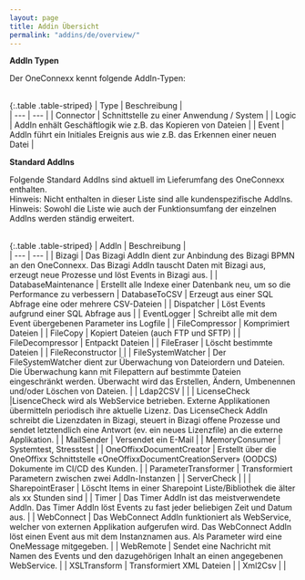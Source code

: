 ```yaml
---
layout: page
title: Addin Übersicht
permalink: "addins/de/overview/"
---
```


__AddIn Typen__

Der OneConnexx kennt folgende AddIn-Typen:<br />
<br />


{:.table .table-striped}
| Type | Beschreibung |                      
| --- | --- |
| Connector | Schnittstelle zu einer Anwendung / System |
| Logic | AddIn enhält Geschäftlogik wie z.B. das Kopieren von Dateien |
| Event | AddIn führt ein Initiales Ereignis aus wie z.B. das Erkennen einer neuen Datei |
    
__Standard AddIns__

Folgende Standard AddIns sind aktuell im Lieferumfang des OneConnexx enthalten.<br /> 
Hinweis: Nicht enthalten in dieser Liste sind alle kundenspezifische AddIns.<br />
Hinweis: Sowohl die Liste wie auch der Funktionsumfang der einzelnen AddIns werden ständig erweitert.<br />
<br />


{:.table .table-striped}
| AddIn | Beschreibung |                      
| --- | --- |
| Bizagi | Das Bizagi AddIn dient zur Anbindung des Bizagi BPMN an den OneConnexx. Das Bizagi AddIn tauscht Daten mit Bizagi aus, erzeugt neue Prozesse und löst Events in Bizagi aus. |
| DatabaseMaintenance | Erstellt alle Indexe einer Datenbank neu, um so die Performance zu verbessern
| DatabaseToCSV | Erzeugt aus einer SQL Abfrage eine oder mehrere CSV-Dateien |
| Dispatcher | Löst Events aufgrund einer SQL Abfrage aus |
| EventLogger | Schreibt alle mit dem Event übergebenen Parameter ins Logfile |
| FileCompressor | Komprimiert Dateien |
| FileCopy | Kopiert Dateien (auch FTP und SFTP) |
| FileDecompressor | Entpackt Dateien |
| FileEraser | Löscht bestimmte Dateien |
| FileReconstructor |  |
| FileSystemWatcher | Der FileSystemWatcher dient zur Überwachung von Dateiordern und Dateien. Die Überwachung kann mit Filepattern auf bestimmte Dateien eingeschränkt werden. Überwacht wird das Erstellen, Ändern, Umbenennen und/oder Löschen von Dateien. |
| Ldap2CSV | |
| LicenseCheck |LisenceCheck wird als WebService betrieben. Externe Applikationen übermitteln periodisch ihre aktuelle Lizenz. Das LicenseCheck AddIn schreibt die Lizenzdaten in Bizagi, steuert in Bizagi offene Prozesse und sendet letztendlich eine Antwort (ev. ein neues Lizenzfile) an die externe Applikation. |
| MailSender | Versendet ein E-Mail |
| MemoryConsumer | Systemtest, Stresstest |
| OneOffixxDocumentCreator | Erstellt über die OneOffixx Schnittstelle «OneOffixxDocumentCreationServer» (OODCS) Dokumente im CI/CD des Kunden. |
| ParameterTransformer | Transformiert Parametern zwischen zwei AddIn-Instanzen |
| ServerCheck | |
| SharepointEraser | Löscht Items in einer Sharepoint Liste/Bibliothek die älter als xx Stunden sind |
| Timer | Das Timer AddIn ist das meistverwendete AddIn. Das Timer AddIn löst Events zu fast jeder beliebigen Zeit und Datum aus. |
| WebConnect | Das WebConnect AddIn funktioniert als WebService, welcher von externen Applikation aufgerufen wird. Das WebConnect AddIn löst einen Event aus mit dem Instanznamen aus. Als Parameter wird eine OneMessage mitgegeben. |
| WebRemote | Sendet eine Nachricht mit Namen des Events und den dazugehörigen Inhalt an einen angegebenen WebService. |
| XSLTransform | Transformiert XML Dateien |
| Xml2Csv | |


